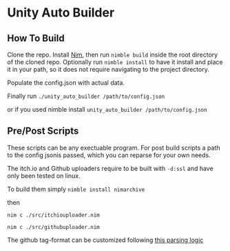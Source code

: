 # Unity Auto Builder

## How To Build

Clone the repo. Install [Nim](https://github.com/dom96/choosenim), then run `nimble build` inside the root directory of the cloned repo.
Optionally run `nimble install` to have it install and place it in your path, so it does not require navigating to the project directory.

Populate the config.json with actual data.

Finally run `./unity_auto_builder /path/to/config.json`

or if you used nimble install
`unity_auto_builder /path/to/config.json`

## Pre/Post Scripts
These scripts can be any exectuable program. For post build scripts a path to the config jsonis passed, which you can reparse for your own needs.

The itch.io and Github uploaders require to be built with `-d:ssl` and have only been tested on linux.

To build them simply `nimble install nimarchive`

then

`nim c ./src/itchiouploader.nim`

`nim c ./src/githubuploader.nim`

The github tag-format can be customized following [this parsing logic](https://nim-lang.org/docs/times.html#parsing-and-formatting-dates)


